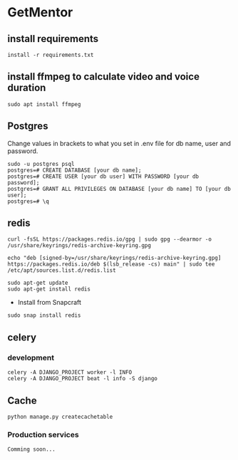 # GetMentor
## install requirements
```commandline
install -r requirements.txt
```

## install ffmpeg to calculate video and voice duration
```commandline
sudo apt install ffmpeg
```

## Postgres
Change values in brackets to what you set in .env file for db name, user and password.
```commandline
sudo -u postgres psql
postgres=# CREATE DATABASE [your db name];
postgres=# CREATE USER [your db user] WITH PASSWORD [your db password];
postgres=# GRANT ALL PRIVILEGES ON DATABASE [your db name] TO [your db user];
postgres=# \q
```

## redis
```commandline
curl -fsSL https://packages.redis.io/gpg | sudo gpg --dearmor -o /usr/share/keyrings/redis-archive-keyring.gpg

echo "deb [signed-by=/usr/share/keyrings/redis-archive-keyring.gpg] https://packages.redis.io/deb $(lsb_release -cs) main" | sudo tee /etc/apt/sources.list.d/redis.list

sudo apt-get update
sudo apt-get install redis
```
* Install from Snapcraft
```commandline
sudo snap install redis
```

## celery
### development
```commandline
celery -A DJANGO_PROJECT worker -l INFO
celery -A DJANGO_PROJECT beat -l info -S django
```

## Cache
```angular2html
python manage.py createcachetable
```

### Production services
```commandline
Comming soon...
```